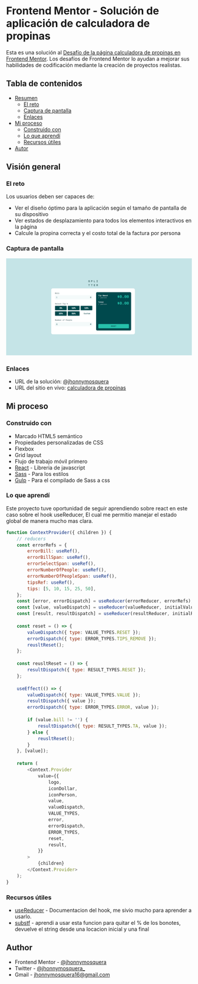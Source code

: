 # Frontend Mentor - Solución de aplicación de calculadora de propinas

Esta es una solución al [Desafío de la página calculadora de propinas en Frontend Mentor](https://www.frontendmentor.io/challenges/tip-calculator-app-ugJNGbJUX). Los desafíos de Frontend Mentor lo ayudan a mejorar sus habilidades de codificación mediante la creación de proyectos realistas.

## Tabla de contenidos

- [Resumen](#resumen)
  - [El reto](#el-reto)
  - [Captura de pantalla](#captura-de-pantalla)
  - [Enlaces](#enlaces)
- [Mi proceso](#mi-proceso)
  - [Construido con](#construido-con)
  - [Lo que aprendí](#lo-que-aprendí)
  - [Recursos útiles](#recursos-útiles)
- [Autor](#autor)

## Visión general

### El reto

Los usuarios deben ser capaces de:

- Ver el diseño óptimo para la aplicación según el tamaño de pantalla de su dispositivo
- Ver estados de desplazamiento para todos los elementos interactivos en la página
- Calcule la propina correcta y el costo total de la factura por persona

### Captura de pantalla

![](./Captura.PNG)

### Enlaces

- URL de la solución: [@jhonnymosquera](https://www.frontendmentor.io/solutions/tip-calculator-app-uYdSXW2UF6)
- URL del sitio en vivo: [calculadora de propinas](https://tip-calculator-jjmm.netlify.app/)

## Mi proceso

### Construido con

- Marcado HTML5 semántico
- Propiedades personalizadas de CSS
- Flexbox
- Grid layout
- Flujo de trabajo móvil primero
- [React](https://reactjs.org/) - Libreria de javascript
- [Sass](https://sass-lang.com/) - Para los estilos
- [Gulp](https://gulpjs.com/) - Para el compilado de Sass a css

### Lo que aprendí

Este proyecto tuve oportunidad de seguir aprendiendo sobre react en este caso sobre el hook useReducer, El cual me permitio manejar el estado global de manera mucho mas clara.

```javascript
function ContextProvider({ children }) {
	// reducers
	const errorRefs = {
		errorBill: useRef(),
		errorBillSpan: useRef(),
		errorSelectSpan: useRef(),
		errorNumberOfPeople: useRef(),
		errorNumberOfPeopleSpan: useRef(),
		tipsRef: useRef(),
		tips: [5, 10, 15, 25, 50],
	};
	const [error, errorDispatch] = useReducer(errorReducer, errorRefs);
	const [value, valueDispatch] = useReducer(valueReducer, initialValues);
	const [result, resultDispatch] = useReducer(resultReducer, initialResult);

	const reset = () => {
		valueDispatch({ type: VALUE_TYPES.RESET });
		errorDispatch({ type: ERROR_TYPES.TIPS_REMOVE });
		reusltReset();
	};

	const reusltReset = () => {
		resultDispatch({ type: RESULT_TYPES.RESET });
	};

	useEffect(() => {
		valueDispatch({ type: VALUE_TYPES.VALUE });
		resultDispatch({ value });
		errorDispatch({ type: ERROR_TYPES.ERROR, value });

		if (value.bill != '') {
			resultDispatch({ type: RESULT_TYPES.TA, value });
		} else {
			reusltReset();
		}
	}, [value]);

	return (
		<Context.Provider
			value={{
				logo,
				iconDollar,
				iconPerson,
				value,
				valueDispatch,
				VALUE_TYPES,
				error,
				errorDispatch,
				ERROR_TYPES,
				reset,
				result,
			}}
		>
			{children}
		</Context.Provider>
	);
}
```

### Recursos útiles

- [useReducer](https://es.reactjs.org/docs/hooks-reference.html#usereducer/) - Documentacion del hook, me sivio mucho para aprender a usarlo.
- [substf](https://developer.mozilla.org/es/docs/Web/JavaScript/Reference/Global_Objects/String/substr) - aprendi a usar esta funcion para quitar el % de los bonotes, devuelve el string desde una locacion inicial y una final

## Author

- Frontend Mentor - [@jhonnymosquera](https://www.frontendmentor.io/profile/jhonnymosquera)
- Twitter - [@jhonnymosquera_](https://twitter.com/jhonnymosquera_)
- Gmail - [jhonnymosquera16@gmail.com](https://www.gmail.com)
